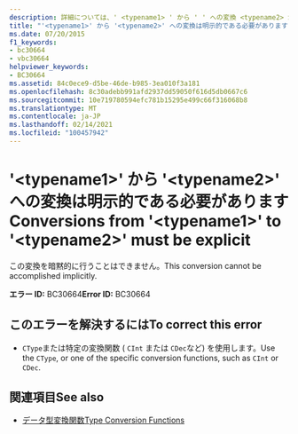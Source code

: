 ```yaml
---
description: 詳細については、' <typename1> ' から ' ' への変換 <typename2> が明示的である必要があります
title: "'<typename1>' から '<typename2>' への変換は明示的である必要があります"
ms.date: 07/20/2015
f1_keywords:
- bc30664
- vbc30664
helpviewer_keywords:
- BC30664
ms.assetid: 84c0ece9-d5be-46de-b985-3ea010f3a181
ms.openlocfilehash: 8c30adebb991afd2937dd59050f616d5db0667c6
ms.sourcegitcommit: 10e719780594efc781b15295e499c66f316068b8
ms.translationtype: MT
ms.contentlocale: ja-JP
ms.lasthandoff: 02/14/2021
ms.locfileid: "100457942"
---
```

# <a name="conversions-from-typename1-to-typename2-must-be-explicit"></a><span data-ttu-id="40bc9-103">'\<typename1>' から '\<typename2>' への変換は明示的である必要があります</span><span class="sxs-lookup"><span data-stu-id="40bc9-103">Conversions from '\<typename1>' to '\<typename2>' must be explicit</span></span>

<span data-ttu-id="40bc9-104">この変換を暗黙的に行うことはできません。</span><span class="sxs-lookup"><span data-stu-id="40bc9-104">This conversion cannot be accomplished implicitly.</span></span>  
  
 <span data-ttu-id="40bc9-105">**エラー ID:** BC30664</span><span class="sxs-lookup"><span data-stu-id="40bc9-105">**Error ID:** BC30664</span></span>  
  
## <a name="to-correct-this-error"></a><span data-ttu-id="40bc9-106">このエラーを解決するには</span><span class="sxs-lookup"><span data-stu-id="40bc9-106">To correct this error</span></span>  
  
- <span data-ttu-id="40bc9-107">`CType`または特定の変換関数 ( `CInt` または `CDec`など) を使用します。</span><span class="sxs-lookup"><span data-stu-id="40bc9-107">Use the `CType`, or one of the specific conversion functions, such as `CInt` or `CDec`.</span></span>  
  
## <a name="see-also"></a><span data-ttu-id="40bc9-108">関連項目</span><span class="sxs-lookup"><span data-stu-id="40bc9-108">See also</span></span>

- [<span data-ttu-id="40bc9-109">データ型変換関数</span><span class="sxs-lookup"><span data-stu-id="40bc9-109">Type Conversion Functions</span></span>](../language-reference/functions/type-conversion-functions.md)
